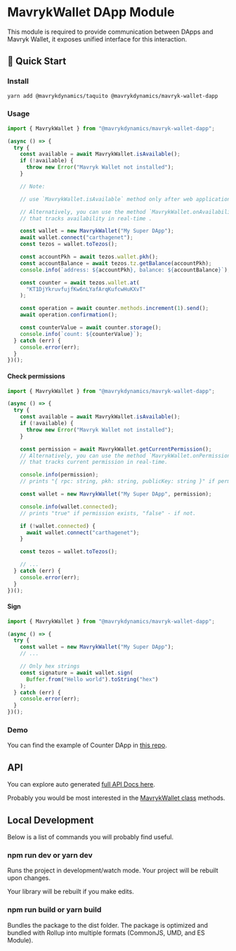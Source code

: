 # MavrykWallet DApp Module

This module is required to provide communication between DApps and Mavryk Wallet, it exposes unified interface for this interaction.

## 🚀 Quick Start

### Install

```bash
yarn add @mavrykdynamics/taquito @mavrykdynamics/mavryk-wallet-dapp
```

### Usage

```typescript
import { MavrykWallet } from "@mavrykdynamics/mavryk-wallet-dapp";

(async () => {
  try {
    const available = await MavrykWallet.isAvailable();
    if (!available) {
      throw new Error("Mavryk Wallet not installed");
    }

    // Note:

    // use `MavrykWallet.isAvailable` method only after web application fully loaded.

    // Alternatively, you can use the method `MavrykWallet.onAvailabilityChange`
    // that tracks availability in real-time .

    const wallet = new MavrykWallet("My Super DApp");
    await wallet.connect("carthagenet");
    const tezos = wallet.toTezos();

    const accountPkh = await tezos.wallet.pkh();
    const accountBalance = await tezos.tz.getBalance(accountPkh);
    console.info(`address: ${accountPkh}, balance: ${accountBalance}`);

    const counter = await tezos.wallet.at(
      "KT1DjYkruvfujfKw6nLYafArqKufcwHuKXvT"
    );

    const operation = await counter.methods.increment(1).send();
    await operation.confirmation();

    const counterValue = await counter.storage();
    console.info(`count: ${counterValue}`);
  } catch (err) {
    console.error(err);
  }
})();
```

#### Check permissions

```typescript
import { MavrykWallet } from "@mavrykdynamics/mavryk-wallet-dapp";

(async () => {
  try {
    const available = await MavrykWallet.isAvailable();
    if (!available) {
      throw new Error("Mavryk Wallet not installed");
    }

    const permission = await MavrykWallet.getCurrentPermission();
    // Alternatively, you can use the method `MavrykWallet.onPermissionChange`
    // that tracks current permission in real-time.

    console.info(permission);
    // prints "{ rpc: string, pkh: string, publicKey: string }" if permission exists, "null" - if not.

    const wallet = new MavrykWallet("My Super DApp", permission);

    console.info(wallet.connected);
    // prints "true" if permission exists, "false" - if not.

    if (!wallet.connected) {
      await wallet.connect("carthagenet");
    }

    const tezos = wallet.toTezos();

    // ...
  } catch (err) {
    console.error(err);
  }
})();
```

#### Sign

```typescript
import { MavrykWallet } from "@mavrykdynamics/mavryk-wallet-dapp";

(async () => {
  try {
    const wallet = new MavrykWallet("My Super DApp");
    // ...

    // Only hex strings
    const signature = await wallet.sign(
      Buffer.from("Hello world").toString("hex")
    );
  } catch (err) {
    console.error(err);
  }
})();
```

### Demo

You can find the example of Counter DApp in [this repo](https://github.com/madfish-solutions/counter-dapp).

## API

You can explore auto generated [full API Docs here](docs/README.md).

Probably you would be most interested in the [MavrykWallet class](docs/classes/mavrykwallet.md) methods.

## Local Development

Below is a list of commands you will probably find useful.

### npm run dev or yarn dev

Runs the project in development/watch mode. Your project will be rebuilt upon changes.

Your library will be rebuilt if you make edits.

### npm run build or yarn build

Bundles the package to the dist folder.
The package is optimized and bundled with Rollup into multiple formats (CommonJS, UMD, and ES Module).
